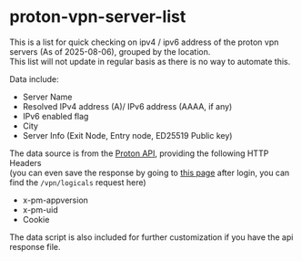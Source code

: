 # proton-vpn-server-list

This is a list for quick checking on ipv4 / ipv6 address of the proton vpn servers (As of 2025-08-06), grouped by the location.  
This list will not update in regular basis as there is no way to automate this.  

Data include:
- Server Name
- Resolved IPv4 address (A)/ IPv6 address (AAAA, if any)
- IPv6 enabled flag
- City
- Server Info (Exit Node, Entry node, ED25519 Public key)

The data source is from the [Proton API](https://account.protonvpn.com/api/vpn/logicals), providing the following HTTP Headers   
(you can even save the response by going to [this page](https://account.protonvpn.com/downloads) after login, you can find the `/vpn/logicals` request here)
- x-pm-appversion
- x-pm-uid
- Cookie

The data script is also included for further customization if you have the api response file.
